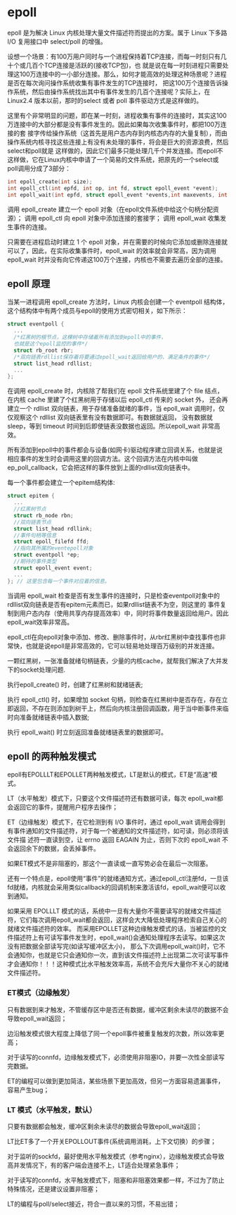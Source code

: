 # epoll

epoll 是为解决 Linux 内核处理大量文件描述符而提出的方案。属于 Linux 下多路 I/O 复用接口中 select/poll 的增强。

设想一个场景：有100万用户同时与一个进程保持着TCP连接，而每一时刻只有几十个或几百个TCP连接是活跃的(接收TCP包)，也
就是说在每一时刻进程只需要处理这100万连接中的一小部分连接。那么，如何才能高效的处理这种场景呢？进程是否在每次询问操作系统收集有事件发生的TCP连接时，
把这100万个连接告诉操作系统，然后由操作系统找出其中有事件发生的几百个连接呢？实际上，在 Linux2.4 版本以前，那时的select 或者 poll 事件驱动方式是这样做的。

这里有个非常明显的问题，即在某一时刻，进程收集有事件的连接时，其实这100万连接中的大部分都是没有事件发生的。因此如果每次收集事件时，都把100万连接的套
接字传给操作系统（这首先是用户态内存到内核态内存的大量复制），而由操作系统内核寻找这些连接上有没有未处理的事件，将会是巨大的资源浪费，然后select和poll就是
这样做的，因此它们最多只能处理几千个并发连接。而epoll不这样做，它在Linux内核中申请了一个简易的文件系统，把原先的一个select或poll调用分成了3部分：

```c
int epoll_create(int size);  
int epoll_ctl(int epfd, int op, int fd, struct epoll_event *event);  
int epoll_wait(int epfd, struct epoll_event *events,int maxevents, int timeout);
```

调用 epoll_create 建立一个 epoll 对象（在epoll文件系统中给这个句柄分配资源）；
调用 epoll_ctl 向 epoll 对象中添加连接的套接字；
调用 epoll_wait 收集发生事件的连接。

只需要在进程启动时建立 1 个 epoll 对象，并在需要的时候向它添加或删除连接就可以了，因此，在实际收集事件时，epoll_wait 的效率就会非常高，因为调用 epoll_wait 时并没有向它传递这100万个连接，内核也不需要去遍历全部的连接。

## epoll 原理

当某一进程调用 epoll_create 方法时，Linux 内核会创建一个 eventpoll 结构体，这个结构体中有两个成员与epoll的使用方式密切相关，如下所示：

```c
struct eventpoll {
  ...
  /*红黑树的根节点，这棵树中存储着所有添加到epoll中的事件，
  也就是这个epoll监控的事件*/
  struct rb_root rbr;
  /*双向链表rdllist保存着将要通过epoll_wait返回给用户的、满足条件的事件*/
  struct list_head rdllist;
  ...
};
```

在调用 epoll_create 时，内核除了帮我们在 epoll 文件系统里建了个 file 结点，在内核 cache 里建了个红黑树用于存储以后 epoll_ctl 传来的 socket 外，
还会再建立一个 rdllist 双向链表，用于存储准备就绪的事件，当 epoll_wait 调用时，仅仅观察这个 rdllist 双向链表里有没有数据即可。有数据就返回，
没有数据就sleep，等到 timeout 时间到后即使链表没数据也返回。所以epoll_wait 非常高效。

所有添加到epoll中的事件都会与设备(如网卡)驱动程序建立回调关系，也就是说相应事件的发生时会调用这里的回调方法。这个回调方法在内核中叫做ep_poll_callback，它会把这样的事件放到上面的rdllist双向链表中。

每一个事件都会建立一个epitem结构体:

```c
struct epitem {
  ...
  //红黑树节点
  struct rb_node rbn;
  //双向链表节点
  struct list_head rdllink;
  //事件句柄等信息
  struct epoll_filefd ffd;
  //指向其所属的eventepoll对象
  struct eventpoll *ep;
  //期待的事件类型
  struct epoll_event event;
  ...
}; // 这里包含每一个事件对应着的信息。
```

当调用 epoll_wait 检查是否有发生事件的连接时，只是检查eventpoll对象中的rdllist双向链表是否有epitem元素而已，如果rdllist链表不为空，则这里的
事件复制到用户态内存（使用共享内存提高效率）中，同时将事件数量返回给用户。因此epoll_wait效率非常高。

epoll_ctl在向epoll对象中添加、修改、删除事件时，从rbr红黑树中查找事件也非常快，也就是说epoll是非常高效的，它可以轻易地处理百万级别的并发连接。

一颗红黑树，一张准备就绪句柄链表，少量的内核cache，就帮我们解决了大并发下的socket处理问题.

执行epoll_create() 时，创建了红黑树和就绪链表;

执行 epoll_ctl() 时，如果增加 socket 句柄，则检查在红黑树中是否存在，存在立即返回，不存在则添加到树干上，然后向内核注册回调函数，用于当中断事件来临时向准备就绪链表中插入数据;

执行 epoll_wait() 时立刻返回准备就绪链表里的数据即可。


## epoll 的两种触发模式

epoll有EPOLLLT和EPOLLET两种触发模式，LT是默认的模式，ET是“高速”模式。

LT（水平触发）模式下，只要这个文件描述符还有数据可读，每次 epoll_wait都会返回它的事件，提醒用户程序去操作；

ET（边缘触发）模式下，在它检测到有 I/O 事件时，通过 epoll_wait 调用会得到有事件通知的文件描述符，对于每一个被通知的文件描述符，如可读，则必须将该文件描
述符一直读到空，让 errno 返回 EAGAIN 为止，否则下次的 epoll_wait 不会返回余下的数据，会丢掉事件。

如果ET模式不是非阻塞的，那这个一直读或一直写势必会在最后一次阻塞。

还有一个特点是，epoll使用“事件”的就绪通知方式，通过epoll_ctl注册fd，一旦该fd就绪，内核就会采用类似callback的回调机制来激活该fd，epoll_wait便可以收到通知。

如果采用 EPOLLLT 模式的话，系统中一旦有大量你不需要读写的就绪文件描述符，它们每次调用epoll_wait都会返回，这样会大大降低处理程序检索自己关心的就绪文件描述符的效率。
而采用EPOLLET这种边缘触发模式的话，当被监控的文件描述符上有可读写事件发生时，epoll_wait()会通知处理程序去读写。如果这次没有把数据全部读写完(如读写缓冲区太小)，
那么下次调用epoll_wait()时，它不会通知你，也就是它只会通知你一次，直到该文件描述符上出现第二次可读写事件才会通知你！！！这种模式比水平触发效率高，系统不会充斥大量你不关心的就绪文件描述符。

### ET模式（边缘触发）

只有数据到来才触发，不管缓存区中是否还有数据，缓冲区剩余未读尽的数据不会导致epoll_wait返回；

边沿触发模式很大程度上降低了同一个epoll事件被重复触发的次数，所以效率更高；

对于读写的connfd，边缘触发模式下，必须使用非阻塞IO，并要一次性全部读写完数据。

ET的编程可以做到更加简洁，某些场景下更加高效，但另一方面容易遗漏事件，容易产生bug；

### LT 模式（水平触发，默认）

只要有数据都会触发，缓冲区剩余未读尽的数据会导致epoll_wait返回；

LT比ET多了一个开关EPOLLOUT事件(系统调用消耗，上下文切换）的步骤；

对于监听的sockfd，最好使用水平触发模式（参考nginx），边缘触发模式会导致高并发情况下，有的客户端会连接不上，LT适合处理紧急事件；

对于读写的connfd，水平触发模式下，阻塞和非阻塞效果都一样，不过为了防止特殊情况，还是建议设置非阻塞；

LT的编程与poll/select接近，符合一直以来的习惯，不易出错；
